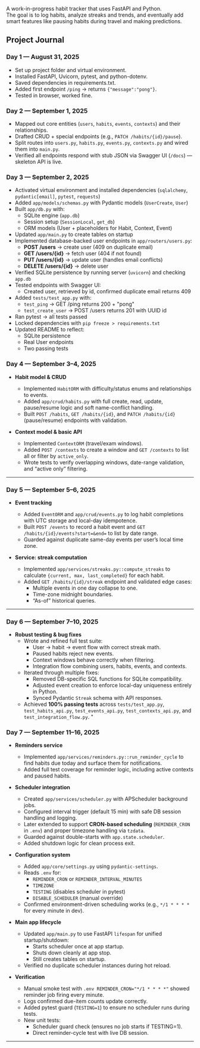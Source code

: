 A work-in-progress habit tracker that uses FastAPI and Python.  
The goal is to log habits, analyze streaks and trends, and eventually add smart features like pausing habits during travel and making predictions.

## Project Journal

### Day 1 — August 31, 2025
- Set up project folder and virtual environment.
- Installed FastAPI, Uvicorn, pytest, and python-dotenv.
- Saved dependencies in requirements.txt.
- Added first endpoint `/ping` → returns `{"message":"pong"}`.
- Tested in browser, worked fine.

### Day 2 — September 1, 2025
- Mapped out core entities (`users`, `habits`, `events`, `contexts`) and their relationships.
- Drafted CRUD + special endpoints (e.g., `PATCH /habits/{id}/pause`).
- Split routes into `users.py`, `habits.py`, `events.py`, `contexts.py` and wired them into `main.py`.
- Verified all endpoints respond with stub JSON via Swagger UI (`/docs`) — skeleton API is live.

### Day 3 — September 2, 2025

- Activated virtual environment and installed dependencies (`sqlalchemy`, `pydantic[email]`, `pytest`, `requests`)
- Added `app/models/schemas.py` with Pydantic models (`UserCreate`, `User`)
- Built `app/db.py` with:
  - SQLite engine (`app.db`)
  - Session setup (`SessionLocal`, `get_db`)
  - ORM models (User + placeholders for Habit, Context, Event)
- Updated `app/main.py` to create tables on startup
- Implemented database-backed user endpoints in `app/routers/users.py`:
  - **POST /users** → create user (409 on duplicate email)
  - **GET /users/{id}** → fetch user (404 if not found)
  - **PUT /users/{id}** → update user (handles email conflicts)
  - **DELETE /users/{id}** → delete user
- Verified SQLite persistence by running server (`uvicorn`) and checking `app.db`
- Tested endpoints with Swagger UI:
  - Created user, retrieved by id, confirmed duplicate email returns 409
- Added `tests/test_app.py` with:
  - `test_ping` → GET /ping returns 200 + "pong"
  - `test_create_user` → POST /users returns 201 with UUID id
- Ran pytest → all tests passed
- Locked dependencies with `pip freeze > requirements.txt`
- Updated README to reflect:
  - SQLite persistence
  - Real User endpoints
  - Two passing tests

### Day 4 — September 3–4, 2025  
- **Habit model & CRUD**  
  - Implemented `HabitORM` with difficulty/status enums and relationships to events.  
  - Added `app/crud/habits.py` with full create, read, update, pause/resume logic and soft name-conflict handling.  
  - Built `POST /habits`, `GET /habits/{id}`, and `PATCH /habits/{id}` (pause/resume) endpoints with validation.  

- **Context model & basic API**  
  - Implemented `ContextORM` (travel/exam windows).  
  - Added `POST /contexts` to create a window and `GET /contexts` to list all or filter by `active_only`.  
  - Wrote tests to verify overlapping windows, date-range validation, and “active only” filtering.

---

### Day 5 — September 5–6, 2025  
- **Event tracking**  
  - Added `EventORM` and `app/crud/events.py` to log habit completions with UTC storage and local-day idempotence.  
  - Built `POST /events` to record a habit event and `GET /habits/{id}/events?start=&end=` to list by date range.  
  - Guarded against duplicate same-day events per user’s local time zone.  

- **Service: streak computation**  
  - Implemented `app/services/streaks.py::compute_streaks` to calculate `{current, max, last_completed}` for each habit.  
  - Added `GET /habits/{id}/streak` endpoint and validated edge cases:
    - Multiple events in one day collapse to one.
    - Time-zone midnight boundaries.
    - “As-of” historical queries.

---

### Day 6 — September 7–10, 2025  
- **Robust testing & bug fixes**  
  - Wrote and refined full test suite:
    - User → habit → event flow with correct streak math.
    - Paused habits reject new events.
    - Context windows behave correctly when filtering.
    - Integration flow combining users, habits, events, and contexts.
  - Iterated through multiple fixes:
    - Removed DB-specific SQL functions for SQLite compatibility.
    - Adjusted event creation to enforce local-day uniqueness entirely in Python.
    - Synced Pydantic `Streak` schema with API responses.
  - Achieved **100% passing tests** across `tests/test_app.py`, `test_habits_api.py`, `test_events_api.py`, `test_contexts_api.py`, and `test_integration_flow.py`.
"


### Day 7 — September 11–16, 2025  
- **Reminders service**  
  - Implemented `app/services/reminders.py::run_reminder_cycle` to find habits due today and surface them for notifications.  
  - Added full test coverage for reminder logic, including active contexts and paused habits.  

- **Scheduler integration**  
  - Created `app/services/scheduler.py` with APScheduler background jobs.  
  - Configured interval trigger (default 15 min) with safe DB session handling and logging.  
  - Later extended to support **CRON-based scheduling** (`REMINDER_CRON` in `.env`) and proper timezone handling via `tzdata`.  
  - Guarded against double-starts with `app.state.scheduler`.  
  - Added shutdown logic for clean process exit.  

- **Configuration system**  
  - Added `app/core/settings.py` using `pydantic-settings`.  
  - Reads `.env` for:
    - `REMINDER_CRON` or `REMINDER_INTERVAL_MINUTES`
    - `TIMEZONE`  
    - `TESTING` (disables scheduler in pytest)  
    - `DISABLE_SCHEDULER` (manual override)  
  - Confirmed environment-driven scheduling works (e.g., `*/1 * * * *` for every minute in dev).  

- **Main app lifecycle**  
  - Updated `app/main.py` to use FastAPI `lifespan` for unified startup/shutdown:  
    - Starts scheduler once at app startup.  
    - Shuts down cleanly at app stop.  
    - Still creates tables on startup.  
  - Verified no duplicate scheduler instances during hot reload.  

- **Verification**  
  - Manual smoke test with `.env REMINDER_CRON="*/1 * * * *"` showed reminder job firing every minute.  
  - Logs confirmed due-item counts update correctly.  
  - Added pytest guard (`TESTING=1`) to ensure no scheduler runs during tests.  
  - New unit tests:
    - Scheduler guard check (ensures no job starts if TESTING=1).  
    - Direct reminder-cycle test with live DB session.  

---